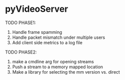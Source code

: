 # pyVideoServer

TODO PHASE1:

1. Handle frame spamming
1. Handle packet mismatch under multiple users
1. Add client side metrics to a log file

TODO PHASE2:

1. make a cmdline arg for opening streams
1. Push a stream to a memory mapped location
1. Make a library for selecting the mm version vs. direct